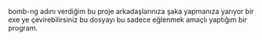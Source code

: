 bomb-ng adını verdiğim bu proje arkadaşlarınıza şaka yapmanıza yarıyor bir exe ye çevirebilirsiniz bu dosyayı bu sadece eğlenmek amaçlı yaptığım bir program.
